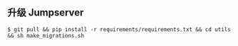## 升级 Jumpserver

```
$ git pull && pip install -r requirements/requirements.txt && cd utils && sh make_migrations.sh
```



